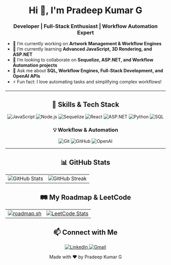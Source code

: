 <!-- Your Name and Greeting -->
<h1 align="center">Hi 👋, I'm Pradeep Kumar G</h1>
<h3 align="center">Developer | Full-Stack Enthusiast | Workflow Automation Expert</h3>

<!-- Short Description -->
- 🔭 I’m currently working on **Artwork Management & Workflow Engines**
- 🌱 I’m currently learning **Advanced JavaScript, 3D Rendering, and ASP.NET**
- 👯 I’m looking to collaborate on **Sequelize, ASP.NET, and Workflow Automation projects**
- 💬 Ask me about **SQL, Workflow Engines, Full-Stack Development, and OpenAI APIs**
- ⚡ Fun fact: I love automating tasks and simplifying complex workflows!

---

<!-- Skills Section -->
<h2 align="center">🚀 Skills & Tech Stack</h2>
<p align="center">
  <img src="https://img.shields.io/badge/JavaScript-ES6+-yellow?style=for-the-badge&logo=javascript" alt="JavaScript">
  <img src="https://img.shields.io/badge/Node.js-339933?style=for-the-badge&logo=node-dot-js&logoColor=white" alt="Node.js">
  <img src="https://img.shields.io/badge/Sequelize-52B0E7?style=for-the-badge&logo=sequelize&logoColor=white" alt="Sequelize">
  <img src="https://img.shields.io/badge/React-61DAFB?style=for-the-badge&logo=react&logoColor=white" alt="React">
  <img src="https://img.shields.io/badge/ASP.NET-5C2D91?style=for-the-badge&logo=dotnet" alt="ASP.NET">
  <img src="https://img.shields.io/badge/Python-3776AB?style=for-the-badge&logo=python&logoColor=white" alt="Python">
  <img src="https://img.shields.io/badge/SQL-4479A1?style=for-the-badge&logo=postgresql" alt="SQL">
 <!-- <img src="https://img.shields.io/badge/Ubuntu-E95420?style=for-the-badge&logo=ubuntu&logoColor=white" alt="Ubuntu"> -->
</p>

<!-- Workflow & Automation Skills -->
<h3 align="center">💡 Workflow & Automation</h3>
<p align="center">
  <img src="https://img.shields.io/badge/Git-EE0000?style=for-the-badge&logo=git" alt="Git">
  <img src="https://img.shields.io/badge/GitHub-181717?style=for-the-badge&logo=github" alt="GitHub">
   <!--<img src="https://img.shields.io/badge/CI/CD-29B6F6?style=for-the-badge&logo=github-actions&logoColor=white" alt="CI/CD">-->
  <img src="https://img.shields.io/badge/OpenAI-412991?style=for-the-badge&logo=openai" alt="OpenAI">
</p>

---

<!-- GitHub Stats Section -->
<h2 align="center">📊 GitHub Stats</h2>

<table>
  <tr>
    <td>
      <img src="https://github-readme-stats.vercel.app/api?username=Here-PradeepKumar&show_icons=true&theme=radical" alt="GitHub Stats">
    </td>
    <td>
      <img src="https://github-readme-streak-stats.herokuapp.com/?user=Here-PradeepKumar&theme=radical" alt="GitHub Streak">
    </td>
  </tr>
</table>

<!-- Roadmap and LeetCode Section -->
<h2 align="center">🛤️ My Roadmap & LeetCode</h2>
<table>
    <tr>
        <td align="center">
            <a href="https://roadmap.sh">
                <img src="https://roadmap.sh/card/wide/67173cac791f57dd60758a42?variant=dark" alt="roadmap.sh"/>
            </a>
        </td>
        <td align="center">
            <a href="https://leetcode.com/tacorik/" target="blank">
                <img src="https://leetcard.jacoblin.cool/tacorik?theme=dark&font=Adamina" alt="LeetCode Stats"/>
            </a>
        </td>
    </tr>
</table>


<!-- Connect with Me Section -->
<h2 align="center">📫 Connect with Me</h2>
<p align="center">
  <a href="https://www.linkedin.com/in/mepradeepkumarg/" target="blank">
    <img src="https://img.shields.io/badge/LinkedIn-0077B5?style=for-the-badge&logo=linkedin" alt="LinkedIn">
  </a>
  <a href="mailto:beingpradeep23@gmail.com" target="blank">
    <img src="https://img.shields.io/badge/Email-D14836?style=for-the-badge&logo=gmail&logoColor=white" alt="Gmail">
  </a>
</p>


<!-- Footer -->
<p align="center">Made with ❤️ by Pradeep Kumar G</p>
